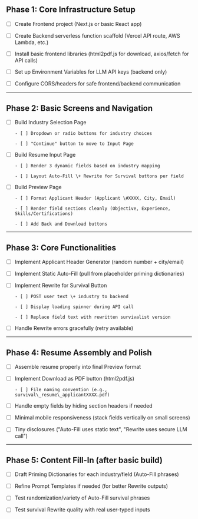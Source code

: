 ## **Phase 1: Core Infrastructure Setup**

- [ ] Create Frontend project (Next.js or basic React app)

- [ ] Create Backend serverless function scaffold (Vercel API route, AWS Lambda, etc.)

- [ ] Install basic frontend libraries (html2pdf.js for download, axios/fetch for API calls)

- [ ] Set up Environment Variables for LLM API keys (backend only)

- [ ] Configure CORS/headers for safe frontend/backend communication

---

## **Phase 2: Basic Screens and Navigation**

- [ ] Build Industry Selection Page

      - [ ] Dropdown or radio buttons for industry choices

      - [ ] "Continue" button to move to Input Page

- [ ] Build Resume Input Page

      - [ ] Render 3 dynamic fields based on industry mapping

      - [ ] Layout Auto-Fill \+ Rewrite for Survival buttons per field

- [ ] Build Preview Page

      - [ ] Format Applicant Header (Applicant \#XXXX, City, Email)

      - [ ] Render field sections cleanly (Objective, Experience, Skills/Certifications)

      - [ ] Add Back and Download buttons

---

## **Phase 3: Core Functionalities**

- [ ] Implement Applicant Header Generator (random number \+ city/email)

- [ ] Implement Static Auto-Fill (pull from placeholder priming dictionaries)

- [ ] Implement Rewrite for Survival Button

      - [ ] POST user text \+ industry to backend

      - [ ] Display loading spinner during API call

      - [ ] Replace field text with rewritten survivalist version

- [ ] Handle Rewrite errors gracefully (retry available)

---

## **Phase 4: Resume Assembly and Polish**

- [ ] Assemble resume properly into final Preview format

- [ ] Implement Download as PDF button (html2pdf.js)

      - [ ] File naming convention (e.g., survival\_resume\_applicantXXXX.pdf)

- [ ] Handle empty fields by hiding section headers if needed

- [ ] Minimal mobile responsiveness (stack fields vertically on small screens)

- [ ] Tiny disclosures ("Auto-Fill uses static text", "Rewrite uses secure LLM call")

---

## **Phase 5: Content Fill-In (after basic build)**

- [ ] Draft Priming Dictionaries for each industry/field (Auto-Fill phrases)

- [ ] Refine Prompt Templates if needed (for better Rewrite outputs)

- [ ] Test randomization/variety of Auto-Fill survival phrases

- [ ] Test survival Rewrite quality with real user-typed inputs
